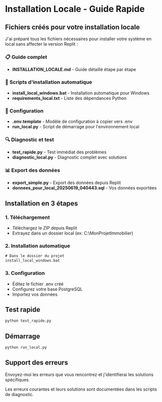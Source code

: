# Installation Locale - Guide Rapide

## Fichiers créés pour votre installation locale

J'ai préparé tous les fichiers nécessaires pour installer votre système en local sans affecter la version Replit :

### 📋 Guide complet
- **INSTALLATION_LOCALE.md** - Guide détaillé étape par étape

### 🚀 Scripts d'installation automatique
- **install_local_windows.bat** - Installation automatique pour Windows
- **requirements_local.txt** - Liste des dépendances Python

### 🔧 Configuration
- **.env.template** - Modèle de configuration à copier vers .env
- **run_local.py** - Script de démarrage pour l'environnement local

### 🔍 Diagnostic et test
- **test_rapide.py** - Test immédiat des problèmes
- **diagnostic_local.py** - Diagnostic complet avec solutions

### 📊 Export des données
- **export_simple.py** - Export des données depuis Replit
- **donnees_pour_local_20250619_040443.sql** - Vos données exportées

## Installation en 3 étapes

### 1. Téléchargement
- Téléchargez le ZIP depuis Replit
- Extrayez dans un dossier local (ex: C:\MonProjetImmobilier)

### 2. Installation automatique
```cmd
# Dans le dossier du projet
install_local_windows.bat
```

### 3. Configuration
- Éditez le fichier .env créé
- Configurez votre base PostgreSQL
- Importez vos données

## Test rapide
```cmd
python test_rapide.py
```

## Démarrage
```cmd
python run_local.py
```

## Support des erreurs

Envoyez-moi les erreurs que vous rencontrez et j'identifierai les solutions spécifiques.

Les erreurs courantes et leurs solutions sont documentées dans les scripts de diagnostic.